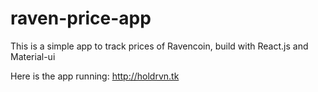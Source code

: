 # raven-price-app
This is a simple app to track prices of Ravencoin, build with React.js and Material-ui

Here is the app running: http://holdrvn.tk
